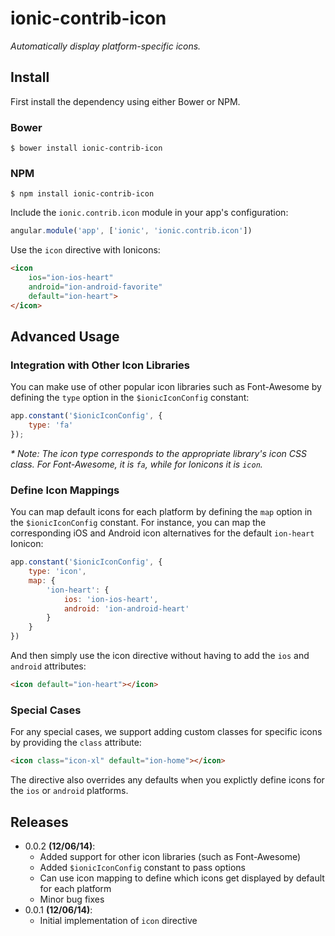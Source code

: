 ionic-contrib-icon
==================

_Automatically display platform-specific icons._

## Install

First install the dependency using either Bower or NPM.

### Bower

```shell
$ bower install ionic-contrib-icon
```

### NPM

```shell
$ npm install ionic-contrib-icon
```

Include the `ionic.contrib.icon` module in your app's configuration:

```javascript
angular.module('app', ['ionic', 'ionic.contrib.icon'])
```

Use the `icon` directive with Ionicons:

```html
<icon
    ios="ion-ios-heart"
    android="ion-android-favorite"
    default="ion-heart">
</icon>
```

## Advanced Usage

### Integration with Other Icon Libraries

You can make use of other popular icon libraries such as Font-Awesome by defining the `type` option in the `$ionicIconConfig` constant:

```javascript
app.constant('$ionicIconConfig', {
    type: 'fa'
});
```

_* Note: The icon type corresponds to the appropriate library's icon CSS class. For Font-Awesome, it is `fa`, while for Ionicons it is `icon`._

### Define Icon Mappings

You can map default icons for each platform by defining the `map` option in the `$ionicIconConfig` constant. For instance, you can map the corresponding iOS and Android icon alternatives for the default `ion-heart` Ionicon:

```javascript
app.constant('$ionicIconConfig', {
    type: 'icon',
    map: {
        'ion-heart': {
            ios: 'ion-ios-heart',
            android: 'ion-android-heart'
        }
    }
})
```

And then simply use the icon directive without having to add the `ios` and `android` attributes:

```html
<icon default="ion-heart"></icon>
```

### Special Cases

For any special cases, we support adding custom classes for specific icons by providing the `class` attribute:

```html
<icon class="icon-xl" default="ion-home"></icon>
```

The directive also overrides any defaults when you explictly define icons for the `ios` or `android` platforms.

## Releases

- 0.0.2 __(12/06/14)__:
    - Added support for other icon libraries (such as Font-Awesome)
    - Added `$ionicIconConfig` constant to pass options
    - Can use icon mapping to define which icons get displayed by default for each platform
    - Minor bug fixes
- 0.0.1 __(12/06/14)__:
    - Initial implementation of `icon` directive
